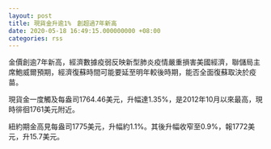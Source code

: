 ```yaml
---
layout: post
title: 現貨金升逾1%　創超過7年新高
date: 2020-05-18 16:49:15.000000000 +08:00
categories: rss
---
```


金價創逾7年新高，經濟數據疫弱反映新型肺炎疫情嚴重損害美國經濟，聯儲局主席鮑威爾預期，經濟復蘇時間可能要延至明年較後時期，能否全面復蘇取決於疫苗。

現貨金一度觸及每盎司1764.46美元，升幅達1.35%，是2012年10月以來最高，現時徘徊1761美元附近。

紐約期金高見每盎司1775美元，升幅約1.1%。其後升幅收窄至0.9%，報1772美元，升15.7美元。
